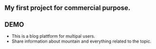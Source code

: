 ## My first project for commercial purpose.

## DEMO

* This is a blog plattform for multipal users.
* Share information about mountain and everything related to the topic.